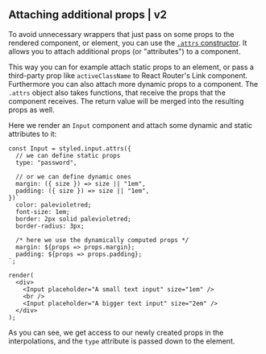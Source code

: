 ## Attaching additional props | v2

To avoid unnecessary wrappers that just pass on some props to the rendered component, or element, you can use the [`.attrs` constructor](/docs/api#attrs). It allows you to attach additional props (or "attributes") to a component.

This way you can for example attach static props to an element, or pass a third-party prop like `activeClassName` to React Router's Link component. Furthermore you can also attach more dynamic props to a component. The `.attrs` object also takes functions, that receive the props that the component receives. The return value will be merged into the resulting props as well.

Here we render an `Input` component and attach some dynamic and static attributes to it:

```react
const Input = styled.input.attrs({
  // we can define static props
  type: "password",

  // or we can define dynamic ones
  margin: ({ size }) => size || "1em",
  padding: ({ size }) => size || "1em",
})`
  color: palevioletred;
  font-size: 1em;
  border: 2px solid palevioletred;
  border-radius: 3px;

  /* here we use the dynamically computed props */
  margin: ${props => props.margin};
  padding: ${props => props.padding};
`;

render(
  <div>
    <Input placeholder="A small text input" size="1em" />
    <br />
    <Input placeholder="A bigger text input" size="2em" />
  </div>
);
```

As you can see, we get access to our newly created props in the interpolations, and the `type` attribute is passed down to the element.
